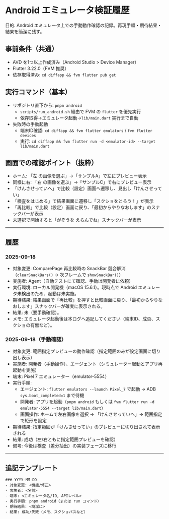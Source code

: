 # Android エミュレータ検証履歴

目的: Android エミュレータ上での手動動作確認の記録。再現手順・期待結果・結果を簡潔に残す。

## 事前条件（共通）
- AVD を1つ以上作成済み（Android Studio > Device Manager）
- Flutter 3.22.0（FVM 推奨）
- 依存取得済み: `cd diffapp && fvm flutter pub get`

## 実行コマンド（基本）
- リポジトリ直下から: `pnpm android`
  - `scripts/run_android.sh` 経由で FVM の `flutter` を優先実行
  - 依存取得→エミュレータ起動→`lib/main.dart` 実行まで自動
- 失敗時の手動起動
  - 端末ID確認: `cd diffapp && fvm flutter emulators` / `fvm flutter devices`
  - 実行: `cd diffapp && fvm flutter run -d <emulator-id> --target lib/main.dart`

## 画面での確認ポイント（抜粋）
- ホーム: 「左 の画像を選ぶ」→「サンプルA」で左にプレビュー表示
- 同様に右: 「右 の画像を選ぶ」→「サンプルC」で右にプレビュー表示
- 「けんさせっていへ」で比較（設定）画面へ遷移し、見出し「けんさせってい」
- 「検査をはじめる」で結果画面に遷移し「スクショをとろう！」が表示
- 「再比較」で比較（設定）画面に戻り、「最初からやりなおします」のスナックバーが表示
- 未選択で開始すると「がぞうを えらんでね」スナックバーが表示

---

## 履歴

### 2025-09-18
- 対象変更: ComparePage 再比較時の SnackBar 競合解消（`clearSnackBars()` → 次フレームで `showSnackBar()`）
- 実施者: Agent（自動テストにて確認、手動は開発者に依頼）
- 実行環境: ローカル開発機（macOS 15.6.1）。現時点で Android エミュレータ未検出のため、起動は未実施。
- 期待結果: 結果画面で「再比較」を押すと比較画面に戻り、「最初からやりなおします」スナックバーが確実に表示される。
- 結果: 未（要手動確認）。
- メモ: エミュレータ起動後は本ログへ追記してください（端末ID、成否、スクショの有無など）。

### 2025-09-18（手動確認）
- 対象変更: 範囲指定プレビューの動作確認（指定範囲のみが設定画面に切り出し表示）
- 実施者: 開発者（手動操作）、エージェント（シミュレーター起動とアプリ再起動を実施）
- 端末: Pixel 7 エミュレーター（emulator-5554）
- 実行手順:
  - エージェント: `flutter emulators --launch Pixel_7` で起動 → ADB `sys.boot_completed=1` まで待機
  - 開発者: アプリを起動（`pnpm android` もしくは `fvm flutter run -d emulator-5554 --target lib/main.dart`）
  - 画面操作: ホームで左右画像を選択 → 「けんさせっていへ」→ 範囲指定で矩形を設定
- 期待結果: 指定範囲が「けんさせってい」のプレビューに切り出されて表示される
- 結果: 成功（左/右ともに指定範囲プレビューを確認）
- 備考: 今後は検査（差分抽出）の実装フェーズに移行

---

## 追記テンプレート
```
### YYYY-MM-DD
- 対象変更: <機能/修正>
- 実施者: <名前>
- 端末: <エミュレータ名/ID, APIレベル>
- 実行手順: pnpm android（または run コマンド）
- 期待結果: <簡潔に>
- 結果: 成功/失敗（メモ、スクショパスなど）
```
